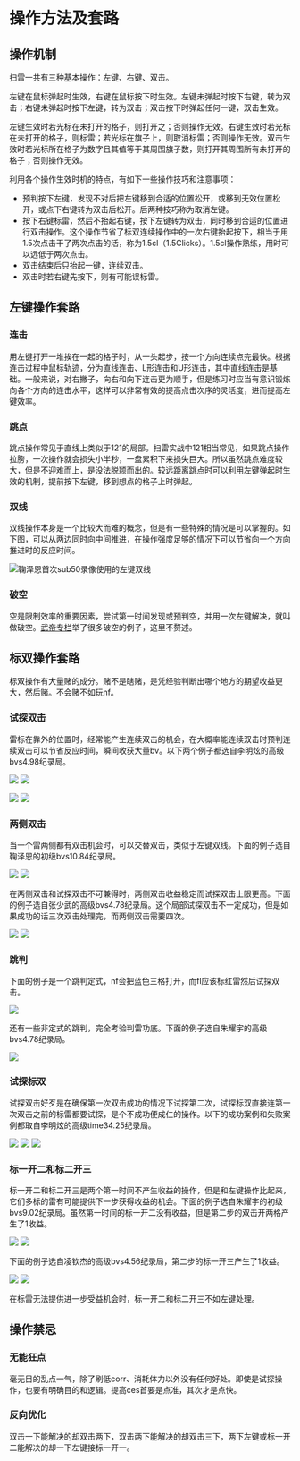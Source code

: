 # 操作方法及套路

## 操作机制
扫雷一共有三种基本操作：左键、右键、双击。

左键在鼠标弹起时生效，右键在鼠标按下时生效。左键未弹起时按下右键，转为双击；右键未弹起时按下左键，转为双击；双击按下时弹起任何一键，双击生效。

左键生效时若光标在未打开的格子，则打开之；否则操作无效。右键生效时若光标在未打开的格子，则标雷；若光标在旗子上，则取消标雷；否则操作无效。双击生效时若光标所在格子为数字且其值等于其周围旗子数，则打开其周围所有未打开的格子；否则操作无效。

利用各个操作生效时机的特点，有如下一些操作技巧和注意事项：
- 预判按下左键，发现不对后把左键移到合适的位置松开，或移到无效位置松开，或点下右键转为双击后松开。后两种技巧称为取消左键。
- 按下右键标雷，然后不抬起右键，按下左键转为双击，同时移到合适的位置进行双击操作。这个操作节省了标双连续操作中的一次右键抬起按下，相当于用1.5次点击干了两次点击的活，称为1.5cl（1.5Clicks）。1.5cl操作熟练，用时可以远低于两次点击。
- 双击结束后只抬起一键，连续双击。
- 双击时若右键先按下，则有可能误标雷。

## 左键操作套路

### 连击
用左键打开一堆挨在一起的格子时，从一头起步，按一个方向连续点完最快。根据连击过程中鼠标轨迹，分为直线连击、L形连击和U形连击，其中直线连击是基础。一般来说，对右撇子，向右和向下连击更为顺手，但是练习时应当有意识锻炼向各个方向的连击水平，这样可以非常有效的提高点击次序的灵活度，进而提高左键效率。

### 跳点
跳点操作常见于直线上类似于121的局部。扫雷实战中121相当常见，如果跳点操作拉胯，一次操作就会损失小半秒，一盘累积下来损失巨大。所以虽然跳点难度较大，但是不迎难而上，是没法脱颖而出的。较远距离跳点时可以利用左键弹起时生效的机制，提前按下左键，移到想点的格子上时弹起。

### 双线
双线操作本身是一个比较大而难的概念，但是有一些特殊的情况是可以掌握的。如下图，可以从两边同时向中间推进，在操作强度足够的情况下可以节省向一个方向推进时的反应时间。

![鞠泽恩首次sub50录像使用的左键双线](https://github.com/putianyi889/Minesweeper-makes-me-happy/blob/main/images/wiki/%E5%B7%A6%E9%94%AE%E5%8F%8C%E7%BA%BF.png)

### 破空
空是限制效率的重要因素，尝试第一时间发现或预判空，并用一次左键解决，就叫做破空。[武帝专栏](https://zhuanlan.zhihu.com/p/28703132)举了很多破空的例子，这里不赘述。

## 标双操作套路
标双操作有大量赌的成分。赌不是瞎赌，是凭经验判断出哪个地方的期望收益更大，然后赌。不会赌不如玩nf。

### 试探双击
雷标在靠外的位置时，经常能产生连续双击的机会，在大概率能连续双击时预判连续双击可以节省反应时间，瞬间收获大量bv。以下两个例子都选自李明炫的高级bvs4.98纪录局。

![](https://github.com/putianyi889/Minesweeper-makes-me-happy/blob/main/images/wiki/%E8%BF%9E%E7%BB%AD%E8%AF%95%E6%8E%A21-1.png)
![](https://github.com/putianyi889/Minesweeper-makes-me-happy/blob/main/images/wiki/%E8%BF%9E%E7%BB%AD%E8%AF%95%E6%8E%A21-2.png)

![](https://github.com/putianyi889/Minesweeper-makes-me-happy/blob/main/images/wiki/%E8%BF%9E%E7%BB%AD%E8%AF%95%E6%8E%A22-1.png)
![](https://github.com/putianyi889/Minesweeper-makes-me-happy/blob/main/images/wiki/%E8%BF%9E%E7%BB%AD%E8%AF%95%E6%8E%A22-2.png)

### 两侧双击
当一个雷两侧都有双击机会时，可以交替双击，类似于左键双线。下面的例子选自鞠泽恩的初级bvs10.84纪录局。

![](https://github.com/putianyi889/Minesweeper-makes-me-happy/blob/main/images/wiki/%E4%B8%A4%E4%BE%A7%E5%8F%8C%E5%87%BB1-1.png)
![](https://github.com/putianyi889/Minesweeper-makes-me-happy/blob/main/images/wiki/%E4%B8%A4%E4%BE%A7%E5%8F%8C%E5%87%BB1-2.png)

在两侧双击和试探双击不可兼得时，两侧双击收益稳定而试探双击上限更高。下面的例子选自张少武的高级bvs4.78纪录局。这个局部试探双击不一定成功，但是如果成功的话三次双击处理完，而两侧双击需要四次。

![](https://github.com/putianyi889/Minesweeper-makes-me-happy/blob/main/images/wiki/%E4%B8%A4%E4%BE%A7%E5%8F%8C%E5%87%BB2-1.png)
![](https://github.com/putianyi889/Minesweeper-makes-me-happy/blob/main/images/wiki/%E4%B8%A4%E4%BE%A7%E5%8F%8C%E5%87%BB2-2.png)

### 跳判
下面的例子是一个跳判定式，nf会把蓝色三格打开，而fl应该标红雷然后试探双击。

![](https://github.com/putianyi889/Minesweeper-makes-me-happy/blob/main/images/wiki/%E8%B7%B3%E5%88%A42.png)

还有一些非定式的跳判，完全考验判雷功底。下面的例子选自朱耀宇的高级bvs4.78纪录局。

![](https://github.com/putianyi889/Minesweeper-makes-me-happy/blob/main/images/wiki/%E8%B7%B3%E5%88%A41.png)

### 试探标双
试探双击好歹是在确保第一次双击成功的情况下试探第二次，试探标双直接连第一次双击之前的标雷都要试探，是个不成功便成仁的操作。以下的成功案例和失败案例都取自李明炫的高级time34.25纪录局。

![](https://github.com/putianyi889/Minesweeper-makes-me-happy/blob/main/images/wiki/%E8%AF%95%E6%8E%A2%E6%A0%87%E5%8F%8C1-1.png)
![](https://github.com/putianyi889/Minesweeper-makes-me-happy/blob/main/images/wiki/%E8%AF%95%E6%8E%A2%E6%A0%87%E5%8F%8C1-2.png)
![](https://github.com/putianyi889/Minesweeper-makes-me-happy/blob/main/images/wiki/%E8%AF%95%E6%8E%A2%E6%A0%87%E5%8F%8C2.png)

### 标一开二和标二开三
标一开二和标二开三是两个第一时间不产生收益的操作，但是和左键操作比起来，它们多标的雷有可能提供下一步获得收益的机会。下面的例子选自朱耀宇的初级bvs9.02纪录局。虽然第一时间的标一开二没有收益，但是第二步的双击开两格产生了1收益。

![](https://github.com/putianyi889/Minesweeper-makes-me-happy/blob/main/images/wiki/标一开二1-1.png)
![](https://github.com/putianyi889/Minesweeper-makes-me-happy/blob/main/images/wiki/标一开二1-2.png)

下面的例子选自凌钦杰的高级bvs4.56纪录局，第二步的标一开三产生了1收益。

![](https://github.com/putianyi889/Minesweeper-makes-me-happy/blob/main/images/wiki/标一开二1-1.png)
![](https://github.com/putianyi889/Minesweeper-makes-me-happy/blob/main/images/wiki/标一开二1-2.png)

在标雷无法提供进一步受益机会时，标一开二和标二开三不如左键处理。

## 操作禁忌
### 无能狂点
毫无目的乱点一气，除了刷低corr、消耗体力以外没有任何好处。即使是试探操作，也要有明确目的和逻辑。提高ces首要是点准，其次才是点快。

### 反向优化
双击一下能解决的却双击两下，双击两下能解决的却双击三下，两下左键或标一开二能解决的却一下左键接标一开一。